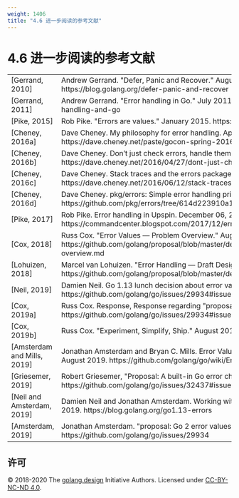 ```yaml
---
weight: 1406
title: "4.6 进一步阅读的参考文献"
---
```


# 4.6 进一步阅读的参考文献

<table class="bib">

<tr>
<td>[Gerrand, 2010]</td><td>Andrew Gerrand. "Defer, Panic and Recover." August 2010. https://blog.golang.org/defer-panic-and-recover</td>
</tr>

<tr>
<td>[Gerrand, 2011]</td><td>Andrew Gerrand. "Error handling in Go." July 2011. https://blog.golang.org/error-handling-and-go</td>
</tr>

<tr>
<td>[Pike, 2015]</td><td>Rob Pike. "Errors are values." January 2015. https://blog.golang.org/errors-are-values</td>
</tr>

<tr>
<td>[Cheney, 2016a]</td><td>Dave Cheney. My philosophy for error handling. April 2016. https://dave.cheney.net/paste/gocon-spring-2016.pdf</td>
</tr>

<tr>
<td>[Cheney, 2016b]</td><td>Dave Cheney. Don’t just check errors, handle them gracefully. April 2016. https://dave.cheney.net/2016/04/27/dont-just-check-errors-handle-them-gracefully</td>
</tr>

<tr>
<td>[Cheney, 2016c]</td><td>Dave Cheney. Stack traces and the errors package. June, 12 2016. https://dave.cheney.net/2016/06/12/stack-traces-and-the-errors-package</td>
</tr>

<tr>
<td>[Cheney, 2016d]</td><td>Dave Cheney. pkg/errors: Simple error handling primitives. Last access: Jan 14, 2019 https://github.com/pkg/errors/tree/614d223910a179a466c1767a985424175c39b465</td>
</tr>

<tr>
<td>[Pike, 2017]</td><td>Rob Pike. Error handling in Upspin. December 06, 2017. https://commandcenter.blogspot.com/2017/12/error-handling-in-upspin.html</td>
</tr>


<tr>
<td>[Cox, 2018]</td><td>Russ Cox. "Error Values — Problem Overview." August 2018. https://github.com/golang/proposal/blob/master/design/go2draft-error-values-overview.md</td>
</tr>

<tr>
<td>[Lohuizen, 2018]</td><td>Marcel van Lohuizen. "Error Handling — Draft Design." August 2018. https://github.com/golang/proposal/blob/master/design/go2draft-error-handling.md</td>
</tr>

<tr>
<td>[Neil, 2019]</td><td>Damien Neil. Go 1.13 lunch decision about error values. May 6, 2019. https://github.com/golang/go/issues/29934#issuecomment-489682919</td>
</tr>


<tr>
<td>[Cox, 2019a]</td><td>Russ Cox. Response, Response regarding "proposal: Go 2 error values". May 7, 2019. https://github.com/golang/go/issues/29934#issuecomment-490087200</td>
</tr>

<tr>
<td>[Cox, 2019b]</td><td>Russ Cox. "Experiment, Simplify, Ship." August 2019. https://blog.golang.org/experiment</td>
</tr>

<tr>
<td>[Amsterdam and Mills, 2019]</td><td>Jonathan Amsterdam and Bryan C. Mills. Error Values: Frequently Asked Questions. August 2019. https://github.com/golang/go/wiki/ErrorValueFAQ</td>
</tr>

<tr>
<td>[Griesemer, 2019]</td><td>Robert Griesemer, "Proposal: A built-in Go error check function, 'try'". July 2019. https://github.com/golang/go/issues/32437#issuecomment-512035919</td>
</tr>

<tr>
<td>[Neil and Amsterdam, 2019]</td><td>Damien Neil and Jonathan Amsterdam. Working with Errors in Go 1.13. October 17, 2019. https://blog.golang.org/go1.13-errors</td>
</tr>

<tr>
<td>[Amsterdam, 2019]</td><td>Jonathan Amsterdam. "proposal: Go 2 error values." Jan 25, 2019. https://github.com/golang/go/issues/29934</td>
</tr>

</table>

<!-- https://groups.google.com/d/msg/golang-nuts/_sE6BxUDVBw/TFzmZzrhCQAJ
http://www.open-std.org/jtc1/sc22/wg21/docs/papers/2019/p0709r3.pdf
https://stackoverflow.com/questions/46586/goto-still-considered-harmful -->

## 许可

&copy; 2018-2020 The [golang.design](https://golang.design) Initiative Authors. Licensed under [CC-BY-NC-ND 4.0](https://creativecommons.org/licenses/by-nc-nd/4.0/).
